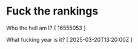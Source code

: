 # Fuck the rankings

Who the hell am I?
{ 16555053 }

What fucking year is it?
[ 2025-03-20T13:20:00Z ]
